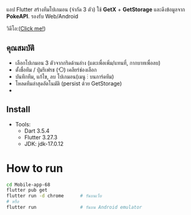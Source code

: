 
แอป Flutter สร้างทีมโปเกมอน (จำกัด 3 ตัว) ใช้ **GetX** + **GetStorage** และดึงข้อมูลจาก **PokeAPI**. รองรับ Web/Android


วิดีโอ:([Click me!](https://drive.google.com/file/d/1bbEk6ohKuw77CSKM2FINZvz4-k1SxQGw/view?usp=sharing))

## คุณสมบัติ
- เลือกโปเกมอน 3 ตัวจากกริดด้านล่าง (แตะเพื่อเพิ่ม/แทนที่, กากบาทเพื่อลบ)
- ตั้งชื่อทีม / ปุ่มรีเฟรช (⟲) เคลียร์ช่องเลือก
- บันทึกทีม, แก้ไข, ลบ โปเกมอน(เมนู ⋮ บนการ์ดทีม)
- โหลดทีมล่าสุดอัตโนมัติ (persist ด้วย GetStorage)
- 
## Install
- Tools:
  - Dart 3.5.4
  - Flutter 3.27.3 
  - JDK: jdk-17.0.12
  
# How to run 
```bash
cd Mobile-app-68
flutter pub get
flutter run -d chrome      # รันบนเว็บ
# หรือ
flutter run                # รันบน Android emulator

